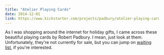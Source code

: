 ```yaml
---
title: "Atelier Playing Cards"
date: 2014-12-01
link: https://www.kickstarter.com/projects/padbury/atelier-playing-cards
---
```

 As I was shopping around the internet for holiday gifts, I came across these beautiful playing cards by Robert Padbury. I mean, just look at them. Unfortunately, they're not currently for sale, but you can jump on [waiting list](https://www.kickstarter.com/projects/padbury/atelier-playing-cards/posts/959844), if you're interested.
